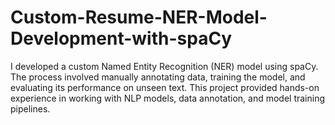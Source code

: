 # Custom-Resume-NER-Model-Development-with-spaCy
 I developed a custom Named Entity Recognition (NER) model using spaCy. The process involved manually annotating data, training the model, and evaluating its performance on unseen text. This project provided hands-on experience in working with NLP models, data annotation, and model training pipelines.
